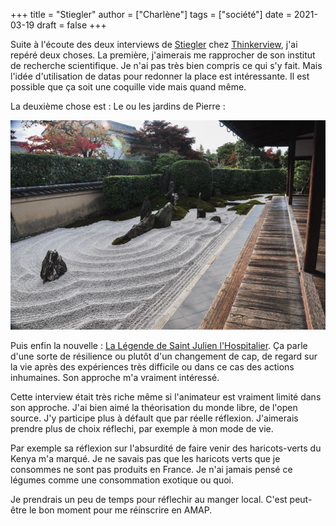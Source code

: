 +++
title = "Stiegler"
author = ["Charlène"]
tags = ["société"]
date = 2021-03-19
draft = false
+++

Suite à l'écoute des deux interviews de [Stiegler](https://www.youtube.com/watch?v=qYCfx2xFMjE) chez [Thinkerview](https://www.youtube.com/watch?v=YDT5f5sQSGA&t=933s), j'ai repéré deux choses. La première, j'aimerais me rapprocher de son institut
de recherche scientifique. Je n'ai pas très bien compris ce qui s'y fait. Mais l'idée d'utilisation de datas pour redonner la place est intéressante.
Il est possible que ça soit une coquille vide mais quand même.

La deuxième chose est : Le ou les jardins de Pierre :

![Jardin de Pierre](https://github.com/Charlene19/Charlene19/blob/main/PortFolio/kyoto.jpg?raw=true)


Puis enfin la nouvelle : [La Légende de Saint Julien l'Hospitalier](http://clicnet.swarthmore.edu/litterature/classique/flaubert/julien.1.html).
Ça parle d'une sorte de résilience ou plutôt d'un changement de cap, de regard sur la vie après des expériences très difficile ou dans ce cas des actions
inhumaines.
Son approche m'a vraiment intéressé.

Cette interview était très riche même si l'animateur est vraiment limité dans son approche. J'ai bien aimé la théorisation du monde libre, de l'open source.
J'y participe plus à défault que par réelle réflexion. J'aimerais prendre plus de choix réflechi, par exemple à mon mode de vie.

Par exemple sa réflexion sur l'absurdité de faire venir des haricots-verts du Kenya m'a marqué. Je ne savais pas que les haricots verts que je consommes ne sont
pas produits en France. Je n'ai jamais pensé ce légumes comme une consommation exotique ou quoi.

Je prendrais un peu de temps pour réflechir au manger local. C'est peut-être le bon moment pour me réinscrire en AMAP.
